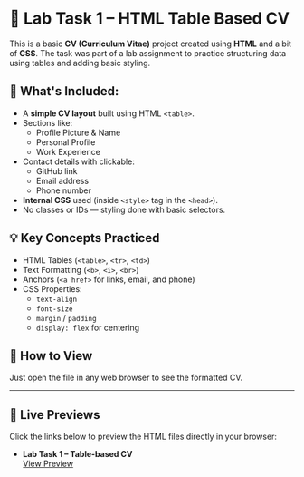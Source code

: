 # 📝 Lab Task 1 – HTML Table Based CV

This is a basic **CV (Curriculum Vitae)** project created using **HTML** and a bit of **CSS**. The task was part of a lab assignment to practice structuring data using tables and adding basic styling.

## 📌 What's Included:

- A **simple CV layout** built using HTML `<table>`.
- Sections like:
  - Profile Picture & Name
  - Personal Profile
  - Work Experience
- Contact details with clickable:
  - GitHub link
  - Email address
  - Phone number
- **Internal CSS** used (inside `<style>` tag in the `<head>`).
- No classes or IDs — styling done with basic selectors.

## 💡 Key Concepts Practiced

- HTML Tables (`<table>`, `<tr>`, `<td>`)
- Text Formatting (`<b>`, `<i>`, `<br>`)
- Anchors (`<a href>` for links, email, and phone)
- CSS Properties:
  - `text-align`
  - `font-size`
  - `margin` / `padding`
  - `display: flex` for centering

## 🔗 How to View

Just open the file in any web browser to see the formatted CV.

---

## 🔗 Live Previews

Click the links below to preview the HTML files directly in your browser:

- **Lab Task 1 – Table-based CV**  
  [View Preview](https://raw.githack.com/Ayesha-awa/Web-Design-and-Development_SE_3208/main/2022-SE-03_Lab_Task_01_WDD_CV_Using_Html_Table/2022-SE-03_Lab_task_01_WDD_CV_Using_Table.html)
